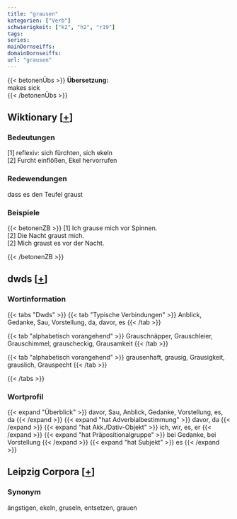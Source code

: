 ```yaml
---
title: "grausen"
kategorien: ["Verb"]
schwierigkeit: ["k2", "h2", "r19"]
tags:
series:
mainDornseiffs:
domainDornseiffs:
url: "grausen"
---
```


{{< betonenÜbs >}}
**Übersetzung:**  
makes sick  
{{< /betonenÜbs >}}

## Wiktionary [[+](https://de.wiktionary.org/wiki/grausen)]

### Bedeutungen
[1] reflexiv: sich fürchten, sich ekeln  
[2] Furcht einflößen, Ekel hervorrufen  

### Redewendungen
dass es den Teufel graust  

### Beispiele
{{< betonenZB >}}
[1] Ich grause mich vor Spinnen.  
[2] Die Nacht graust mich.  
[2] Mich graust es vor der Nacht.  

{{< /betonenZB >}}


## dwds [[+](https://www.dwds.de/wb/grausen)]

### Wortinformation
{{< tabs "Dwds" >}}
{{< tab "Typische Verbindungen" >}}
Anblick, Gedanke, Sau, Vorstellung, da, davor, es
{{< /tab >}}

{{< tab "alphabetisch vorangehend" >}}
Grauschnäpper, Grauschleier, Grauschimmel, grauscheckig, Grausamkeit
{{< /tab >}}

{{< tab "alphabetisch vorangehend" >}}
grausenhaft, grausig, Grausigkeit, grauslich, Grauspecht
{{< /tab >}}

{{< /tabs >}}

### Wortprofil
{{< expand "Überblick" >}} davor, Sau, Anblick, Gedanke, Vorstellung, es, da {{< /expand >}}
{{< expand "hat Adverbialbestimmung" >}} davor, da {{< /expand >}}
{{< expand "hat Akk./Dativ-Objekt" >}} ich, wir, es, er {{< /expand >}}
{{< expand "hat Präpositionalgruppe" >}} bei Gedanke, bei Vorstellung {{< /expand >}}
{{< expand "hat Subjekt" >}} es {{< /expand >}}

## Leipzig Corpora [[+](https://corpora.uni-leipzig.de/en/res?word=grausen&corpusId=deu_newscrawl-public_2018)]


### Synonym
ängstigen, ekeln, gruseln, entsetzen, grauen

